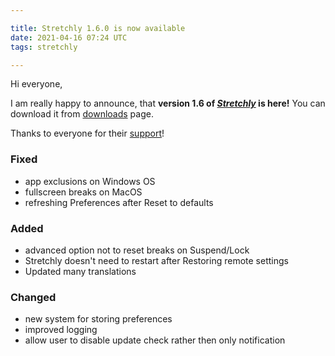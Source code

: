 ```yaml
---

title: Stretchly 1.6.0 is now available
date: 2021-04-16 07:24 UTC
tags: stretchly

---
```


Hi everyone,

I am really happy to announce, that **version 1.6 of [*Stretchly*](/stretchly) is here!** You can download it from [downloads](/stretchly/downloads) page.

Thanks to everyone for their [support](/stretchly/sponsor)!

### Fixed
- app exclusions on Windows OS
- fullscreen breaks on MacOS
- refreshing Preferences after Reset to defaults

### Added
- advanced option not to reset breaks on Suspend/Lock
- Stretchly doesn't need to restart after Restoring remote settings
- Updated many translations

### Changed
- new system for storing preferences
- improved logging
- allow user to disable update check rather then only notification
